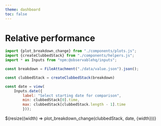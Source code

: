 ```yaml
---
theme: dashboard
toc: false
---
```


# Relative performance

```js
import {plot_breakdown_change} from "./components/plots.js";
import {createClubbedStack} from "./components/helpers.js";
import * as Inputs from "npm:@observablehq/inputs";
```

```js
const breakdown = FileAttachment("./data/value.json").json();
```

```js
const clubbedStack = createClubbedStack(breakdown)
```

```js
const date = view(
    Inputs.date({
        label: "Select starting date for comparison",
        min: clubbedStack[0].time,
        max: clubbedStack[clubbedStack.length - 1].time
        }));
```

<div class="grid grid-cols-1">
    <div class="card">${resize((width) => plot_breakdown_change(clubbedStack, date, {width}))} </div>
</div>